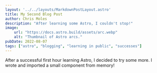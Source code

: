 ```yaml
---
layout: '../../layouts/MarkdownPostLayout.astro'
title: My Second Blog Post
author: Chris Moles
description: "After learning some Astro, I couldn't stop!"
image:
    url: "https://docs.astro.build/assets/arc.webp"
    alt: "Thumbnail of Astro arcs."
pubDate: 2022-08-07
tags: ["astro", "blogging", "learning in public", "successes"]
---
```

After a successful first hour learning Astro, I decided to try some more. I wrote and imported a small component from memory!
